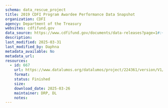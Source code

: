 ```yaml
---
schema: data_rescue_project 
title: 2019 CDFI Program Awardee Performance Data Snapshot
organization: CDFI
agency: Department of the Treasury
websites: cdfifund.gov
data_source: https://www.cdfifund.gov/documents/data-releases?page=1#:~:text=2019%20CDFI%20Program%20Awardee%20Performance%20Data%20Snapshot
description: 
last_modified: 2025-03-31
last_modified_by: Daphna
metadata_available: No
metadata_url: 
resources:
  - id: 667
    url: https://www.datalumos.org/datalumos/project/224361/version/V1/view
    format: 
    status: Finished
    size: 
    download_date: 2025-03-26
    maintainer: DRP, DL
    notes: 
---
```

